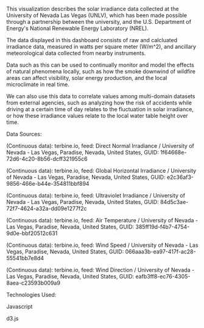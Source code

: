 This visualization describes the solar irradiance data collected at the University of Nevada Las Vegas (UNLV), which has been made possible through a partnership between the university, and the U.S. Department of Energy's National Renewable Energy Laboratory (NREL).

The data displayed in this dashboard consists of raw and calcluated irradiance data, measured in watts per square meter (W/m^2), and ancillary meteorological data collected from nearby instruments.

Data such as this can be used to continually monitor and model the effects of natural phenomena locally, such as how the smoke downwind of wildfire areas can affect visibility, solar energy production, and the local microclimate in real time. 

We can also use this data to correlate values among multi-domain datasets from external agencies, such as analyzing how the risk of accidents while driving at a certain time of day relates to the fluctuation in solar irradiance, or how these irradiance values relate to the local water table height over time.

Data Sources:

(Continuous data): terbine.io, feed: Direct Normal Irradiance / University of Nevada - Las Vegas, Paradise, Nevada, United States, GUID: 1f64668e-72d6-4c20-8b56-dcff321955c6

(Continuous data): terbine.io, feed: Global Horizontal Irradiance / University of Nevada - Las Vegas, Paradise, Nevada, United States, GUID: e2c36af3-9856-466e-b44e-354811bbf894

(Continuous data): terbine.io, feed: Ultraviolet Irradiance / University of Nevada - Las Vegas, Paradise, Nevada, United States, GUID: 84d5c3ae-72f7-4624-a32a-dd09e1277f2c

(Continuous data): terbine.io, feed: Air Temperature / University of Nevada - Las Vegas, Paradise, Nevada, United States, GUID: 385ff19d-f4b7-4754-9d0e-bbf20512c631

(Continuous data): terbine.io, feed: Wind Speed / University of Nevada - Las Vegas, Paradise, Nevada, United States, GUID: 066aaa3b-ea97-417f-ac28-55541bb7e8d4

(Continuous data): terbine.io, feed: Wind Direction / University of Nevada - Las Vegas, Paradise, Nevada, United States, GUID: eafb3ff8-ec76-4305-8aea-c23593b009a9

Technologies Used:

Javascript

d3.js
